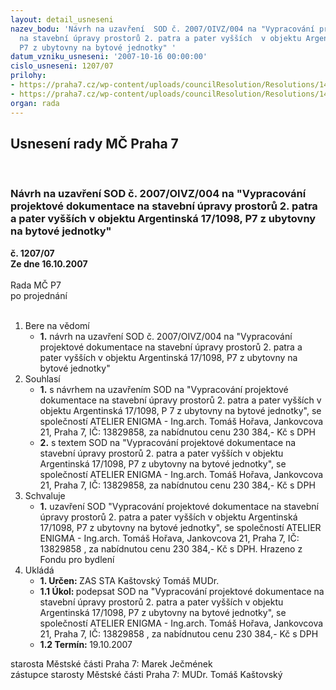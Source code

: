 ```yaml
---
layout: detail_usneseni
nazev_bodu: 'Návrh na uzavření  SOD č. 2007/OIVZ/004 na "Vypracování projektové dokumentace
  na stavební úpravy prostorů 2. patra a pater vyšších  v objektu Argentinská 17/1098,
  P7 z ubytovny na bytové jednotky" '
datum_vzniku_usneseni: '2007-10-16 00:00:00'
cislo_usneseni: 1207/07
prilohy:
- https://praha7.cz/wp-content/uploads/councilResolution/Resolutions/14687/50-n%c3%a1vrh_sod.doc
- https://praha7.cz/wp-content/uploads/councilResolution/Resolutions/14687/50-usnesen%c3%ad_%c4%8d.1107.doc
organ: rada
---
```

<div id="ucUsn_pList" class="usn">
	<span><h2>Usnesení rady MČ Praha 7 </h2>
<br></span><div class="standBody">
<span><h3>Návrh na uzavření  SOD č. 2007/OIVZ/004 na "Vypracování projektové dokumentace na stavební úpravy prostorů 2. patra a pater vyšších  v objektu Argentinská 17/1098, P7 z ubytovny na bytové jednotky" </h3></span><div class="center">
		<strong>č. 1207/07</strong><br>
	</div>
<div class="center">
		<strong>Ze dne 16.10.2007</strong><br><br>
	</div>Rada MČ P7<br> po projednání<br><br><ol>
<li>Bere na vědomí<ul><li>
<strong>1.</strong> návrh na uzavření  SOD č. 2007/OIVZ/004 na "Vypracování projektové dokumentace na stavební úpravy prostorů 2. patra a pater vyšších v objektu Argentinská 17/1098, P7 z ubytovny na bytové jednotky"</li></ul>
</li>
<li>Souhlasí<ul>
<li>
<strong>1.</strong> s návrhem na uzavřením SOD na "Vypracování projektové dokumentace na stavební úpravy prostorů 2. patra a pater vyšších v objektu Argentinská 17/1098, P 7 z ubytovny na bytové jednotky", se společností ATELIER ENIGMA - Ing.arch. Tomáš Hořava, Jankovcova 21, Praha 7, IČ: 13829858, za nabídnutou cenu 230 384,- Kč s DPH</li>
<li>
<strong>2.</strong> s textem SOD na "Vypracování projektové dokumentace na stavební úpravy prostorů 2. patra a pater vyšších v objektu Argentinská 17/1098, P7 z ubytovny na bytové jednotky", se společností ATELIER ENIGMA - Ing.arch. Tomáš Hořava, Jankovcova 21, Praha 7, IČ: 13829858, za nabídnutou cenu 230 384,- Kč  s DPH</li>
</ul>
</li>
<li>Schvaluje<ul><li>
<strong>1.</strong> uzavření SOD "Vypracování projektové dokumentace na stavební úpravy prostorů 2. patra a pater vyšších v objektu Argentinská 17/1098, P7 z ubytovny na bytové jednotky", se společností ATELIER ENIGMA - Ing.arch. Tomáš Hořava, Jankovcova 21, Praha 7, IČ: 13829858 , za nabídnutou cenu 230 384,- Kč s DPH. Hrazeno z Fondu pro bydlení</li></ul>
</li>
<li>Ukládá<ul>
<li>
<strong>1. Určen: </strong>ZAS STA Kaštovský Tomáš MUDr.</li>
<li>
<strong>1.1 Úkol: </strong>podepsat SOD na "Vypracování projektové dokumentace na stavební úpravy prostorů 2. patra a pater vyšších v objektu Argentinská 17/1098, P7 z ubytovny na bytové jednotky", se společností ATELIER ENIGMA - Ing.arch. Tomáš Hořava, Jankovcova 21, Praha 7, IČ: 13829858 , za nabídnutou cenu 230 384,- Kč s DPH</li>
<li>
<strong>1.2 Termín: </strong>19.10.2007</li>
</ul>
</li>
</ol>starosta Městské části Praha 7: Marek Ječmének<br>zástupce starosty Městské části Praha 7: MUDr. Tomáš Kaštovský 
</div>
</div>